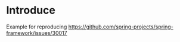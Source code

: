 # Introduce

Example for reproducing https://github.com/spring-projects/spring-framework/issues/30017
